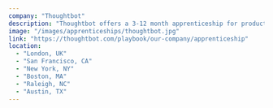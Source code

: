 ```yaml
---
company: "Thoughtbot"
description: "Thoughtbot offers a 3-12 month apprenticeship for product designers or software engineers to be trained by mentors in order to become permanent employees at the organization by the end of the apprenticeship."
image: "/images/apprenticeships/thoughtbot.jpg"
link: "https://thoughtbot.com/playbook/our-company/apprenticeship"
location:
  - "London, UK"
  - "San Francisco, CA"
  - "New York, NY"
  - "Boston, MA"
  - "Raleigh, NC"
  - "Austin, TX"
---
```

